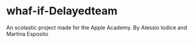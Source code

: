 # whaf-if-Delayedteam
An scolastic project made for the Apple Academy. 
By Alessio Iodice and Martina Esposito
